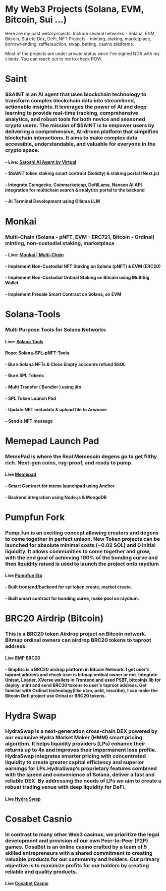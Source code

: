 # My Web3 Projects (Solana, EVM, Bitcoin, Sui ...)

Here are my past web3 projects.
Include several networks - Solana, EVM, Bitcoin, Sui etc
Dex, DeFi, NFT Projects - minting, staking, marketplace, borrow/lending, raffle/auction, swap, betting, casino platforms.

Most of the projects are under private status since I've signed NDA with my clients.
You can reach out to me to check POW.

# Saint

### $SAINT is an AI agent that uses blockchain technology to transform complex blockchain data into streamlined, actionable insights. It leverages the power of AI and deep learning to provide real-time tracking, comprehensive analytics, and robust tools for both novice and seasoned crypto users. The mission of $SAINT is to empower users by delivering a comprehensive, AI-driven platform that simplifies blockchain interactions. It aims to make complex data accessible, understandable, and valuable for everyone in the crypto space.

#### - Live: <a href="https://satoshiaiagent.com">Satoshi AI Agent by Virtual</a>
#### - $SAINT token staking smart contract (Solidty) & staking portal (Next.js)
#### - Integrate Coingecko, Coinmarketcap, DefilLama, Nansen AI API integration for multichain search & analytics portal to the backend
#### - AI Terminal Development using Ollama LLM

# Monkai

### Multi-Chain (Solana - pNFT, EVM - ERC721, Bitcoin - Ordinal) minting, non-custodial staking, marketplace

#### - Live: <a href="https://monkainft.com/">Monkai | Multi-Chain</a>

#### - Implement Non-Custodial NFT Staking on Solana (pNFT) & EVM (ERC20)
#### - Implement Non-Custodial Ordinal Staking on Bitcoin using MultiSig Wallet
#### - Implement Presale Smart Contract on Solana, on EVM

# Solana-Tools

### Multi Purpose Tools for Solana Networks

#### Live: <a href="https://solana-spl-p-nft-tools.vercel.app">Solana Tools</a>

#### Repo: <a href="https://github.com/Immutal0/Solana-SPL-pNFT-Tools.git">Solana-SPL-pNFT-Tools</a>

#### - Burn Solana NFTs & Close Empty accounts refund $SOL
#### - Burn SPL Tokens
#### - Multi Transfer ( Bundler ) using jito
#### - SPL Token Launch Pad
#### - Update NFT metadata & upload file to Arweave
#### - Send a NFT message

# Memepad Launch Pad

### MemePad is where the Real Memecoin degens go to get filthy rich. Next-gen coins, rug-proof, and ready to pump.

#### Live <a href="https://memepad.ai/">Memepad</a>

#### - Smart Contract for meme launchpad using Anchor
#### - Backend integration using Node.js & MongoDB

# Pumpfun Fork

### Pump.fun is an exciting concept allowing creators and degens to come together in perfect unison. New Token projects can be launched for absolute minimal costs (~0.02 SOL) and 0 initial liquidity. It allows communities to come together and grow, with the end goal of achieving 100% of the bonding curve and then liquidity raised is used to launch the project onto raydium

#### Live <a href="https://pumpfun-eta.vercel.app/">Pumpfun Eta</a>

#### - Built frontend/backend for spl token create, market create.
#### - Built smart contract for bonding curve, make pool on raydium.

# BRC20 Airdrip (Bitcoin)

### This is a BRC20 token Airdrop project on Bitcoin network. Bitmap ordinal owners can airdrop BRC20 tokens to taproot address.

#### Live <a href="https://bmpbrc.com/">BMP BRC20</a>

#### - BmpBrc is a BRC20 airdrop platform in Bitcoin Network. I get user's taproot address and check user is bitmap ordinal owner or not. Integrate Unisat, Leader, XVerse wallets in Frontend and used PSBT, bitcoinjs lib for deploy, mint and send BRC20 tokens to user's taproot address. Get familiar with Ordinal technology(like utxo, psbt, inscribe), I can make the Bitcoin Defi project use Orinal or BRC20 tokens.

# Hydra Swap

### HydraSwap is a next-generation cross-chain DEX powered by our exclusive Hydra Market Maker (HMM) smart pricing algorithm. It helps liquidity providers (LPs) enhance their returns up to 4x and improves their impermanent loss profile. HydraSwap integrates smarter pricing with concentrated liquidity to create greater capital efficiency and superior earnings for LPs.HydraSwap’s proprietary features combined with the speed and convenience of Solana, deliver a fast and reliable DEX. By addressing the needs of LPs we aim to create a robust trading venue with deep liquidity for DeFi.

#### Live <a href="https://hydraswap.io/">Hydra Swap</a>

# Cosabet Casnio

### In contrast to many other Web3 casinos, we prioritize the legal development and provision of our own Peer-to-Peer (P2P) games. CosaBet is an online casino crafted by a team of 5 skilled entrepreneurs with a shared commitment to creating valuable products for our community and holders. Our primary objective is to maximize profits for our holders by creating reliable and quality products.

#### Live <a href="https://www.cosabet.com/">Cosabet Casnio</a>


